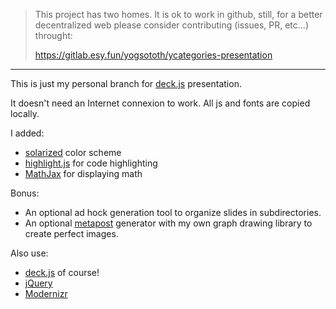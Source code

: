 > This project has two homes.
> It is ok to work in github, still, for a better decentralized web
> please consider contributing (issues, PR, etc...) throught:
>
> https://gitlab.esy.fun/yogsototh/ycategories-presentation

---


This is just my personal branch for [deck.js](http://imakewebthings.github.com/deck.js) presentation.

It doesn't need an Internet connexion to work.
All js and fonts are copied locally.


I added:

- [solarized](http://ethanschoonover.com/solarized) color scheme
- [highlight.js](softwaremaniacs.org/soft/highlight/en) for code highlighting
- [MathJax](www.mathjax.org) for displaying math

Bonus:

- An optional ad hock generation tool to organize slides in subdirectories.
- An optional [metapost](www.tug.org/metapost.html) generator with my own graph drawing library to create perfect images.

Also use:

- [deck.js](http://imakewebthings.github.com/deck.js) of course!
- [jQuery](http://jquery.com)
- [Modernizr](http://modernizr.com)
